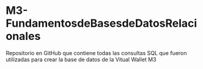 # M3-FundamentosdeBasesdeDatosRelacionales
Repositorio en GitHub que contiene todas las consultas SQL que fueron utilizadas para crear la base de datos de la Vitual Wallet M3
